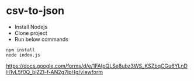 # csv-to-json
- Install Nodejs
- Clone project
- Run below commands
```console
npm install  
node index.js
```


https://docs.google.com/forms/d/e/1FAIpQLSe8ubz3WS_KSZbqCGu6YLnDH1vL5f0Q_blZZI-f-AN2g7lpHg/viewform
